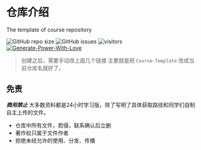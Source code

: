 # 仓库介绍
The template of course repository

![GitHub repo size](https://img.shields.io/github/repo-size/SCU-CS/Assembly-Language)
![GitHub issues](https://img.shields.io/github/issues/SCU-CS/Assembly-Language)
![visitors](https://visitor-badge.glitch.me/badge?page_id=SCU-CS.Assembly-Language)
[![Generate-Power-With-Love](https://img.shields.io/badge/Generate--Power--With-Love-red)](https://github.com/SCU-CS/Contributors)

> 创建之后，需要手动改上面几个链接 主要就是把 `Course-Template` 改成当前仓库名就好了。
## 免责

***商用禁止*** 大多数资料都是24小时学习版，除了写明了具体获取路径和同学们自制自主上传的文件。

- 仓库中所有文件，若侵，联系确认后立删
- 著作权只属于文件作者
- 拒绝未经允许的使用、分发、传播

